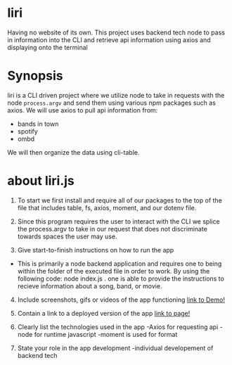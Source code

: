 # liri
Having no website of its own. This project uses backend tech node to pass in information into the CLI and retrieve api information using axios and displaying onto the terminal

# Synopsis
liri is a CLI driven project where we utilize node to take in requests with the node `process.argv` and send them using various npm packages such as axios. We will use axios to pull api information from:
* bands in town
* spotify
* ombd

We will then organize the data using cli-table.

# about liri.js
1. To start we first install and require all of our packages to the top of the file that includes table, fs, axios, moment, and our dotenv file.

2. Since this program requires the user to interact with the CLI we splice the process.argv to take in our request that does not discriminate towards spaces the user may use.

3. Give start-to-finish instructions on how to run the app
- This is primarily a node backend application and requires one to being within the folder of the executed file in order to work. By using the following code: node index.js <parameters>. one is able to provide the instructions to recieve information about a song, band, or movie.

4. Include screenshots, gifs or videos of the app functioning
 [link to Demo!](https://drive.google.com/file/d/16DyM-CzdWtvI3yC0jHLL8RQi6jYihhgB/view?usp=sharing)

5. Contain a link to a deployed version of the app
[link to page!](https://dgarza0413.github.io/liri/)

6. Clearly list the technologies used in the app
-Axios for requesting api
-node for runtime javascript
-moment is used for format

7. State your role in the app development
-individual developement of backend tech
